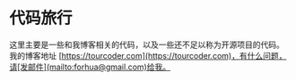 # 代码旅行

这里主要是一些和我博客相关的代码，以及一些还不足以称为开源项目的代码。  
我的博客地址 [https://tourcoder.com](https://tourcoder.com)，有什么问题，请[发邮件](mailto:forhua@gmail.com)给我。

